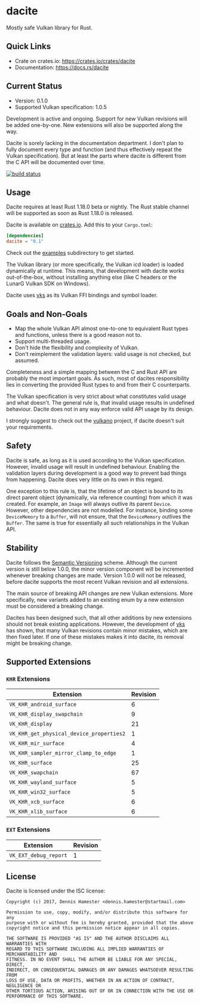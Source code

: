 # dacite

Mostly safe Vulkan library for Rust.

## Quick Links

 - Crate on crates.io: <https://crates.io/crates/dacite>
 - Documentation: <https://docs.rs/dacite>

## Current Status

 - Version: 0.1.0
 - Supported Vulkan specification: 1.0.5

Development is active and ongoing. Support for new Vulkan revisions will be added one-by-one. New
extensions will also be supported along the way.

Dacite is sorely lacking in the documentation department. I don't plan to fully document every type
and function (and thus effectively repeat the Vulkan specification). But at least the parts where
dacite is different from the C API will be documented over time.

[![build status](https://gitlab.com/dennis-hamester/dacite/badges/master/build.svg)](https://gitlab.com/dennis-hamester/dacite)

## Usage

Dacite requires at least Rust 1.18.0 beta or nightly. The Rust stable channel will be supported as
soon as Rust 1.18.0 is released.

Dacite is available on [crates.io]. Add this to your `Cargo.toml`:

```toml
[dependencies]
dacite = "0.1"
```

Check out the [examples] subdirectory to get started.

The Vulkan library (or more specifically, the Vulkan icd loader) is loaded dynamically at runtime.
This means, that development with dacite works out-of-the-box, without installing anything else
(like C headers or the LunarG Vulkan SDK on Windows).

Dacite uses [vks] as its Vulkan FFI bindings and symbol loader.

[crates.io]: https://crates.io/crates/dacite
[examples]: https://gitlab.com/dennis-hamester/dacite/tree/master/examples
[vks]: https://gitlab.com/dennis-hamester/vks

## Goals and Non-Goals

 - Map the whole Vulkan API almost one-to-one to equivalent Rust types and functions, unless there
   is a good reason not to.
 - Support multi-threaded usage.
 - Don't hide the flexibility and complexity of Vulkan.
 - Don't reimplement the validation layers: valid usage is not checked, but assumed.

Completeness and a simple mapping between the C and Rust API are probably the most important goals.
As such, most of dacites responsibility lies in converting the provided Rust types to and from their
C counterparts.

The Vulkan specification is very strict about what constitutes valid usage and what doesn't. The
general rule is, that invalid usage results in undefined behaviour. Dacite does not in any way
enforce valid API usage by its design.

I strongly suggest to check out the [vulkano] project, if dacite doesn't suit your requirements.

[vulkano]: https://github.com/tomaka/vulkano

## Safety

Dacite is safe, as long as it is used according to the Vulkan specification. However, invalid usage
will result in undefined behaviour. Enabling the validation layers during development is a good way
to prevent bad things from happening. Dacite does very little on its own in this regard.

One exception to this rule is, that the lifetime of an object is bound to its direct parent object
(dynamically, via reference counting) from which it was created. For example, an `Image` will always
outlive its parent `Device`. However, other dependencies are not modelled. For instance, binding
some `DeviceMemory` to a `Buffer`, will not ensure, that the `DeviceMemory` outlives the `Buffer`.
The same is true for essentially all such relationships in the Vulkan API.

## Stability

Dacite follows the [Semantic Versioning] scheme. Although the current version is still below 1.0.0,
the minor version component will be incremented whenever breaking changes are made. Version 1.0.0
will not be released, before dacite supports the most recent Vulkan revision and all extensions.

The main source of breaking API changes are new Vulkan extensions. More specifically, new variants
added to an existing enum by a new extension must be considered a breaking change.

Dacites has been designed such, that all other additions by new extensions should not break existing
applications. However, the development of [vks] has shown, that many Vulkan revisions contain minor
mistakes, which are then fixed later. If one of these mistakes makes it into dacite, its removal
might be breaking change.

[Semantic Versioning]: http://semver.org/
[vks]: https://gitlab.com/dennis-hamester/vks

## Supported Extensions

### `KHR` Extensions

| Extension | Revision |
| --- | --- |
| `VK_KHR_android_surface` | 6 |
| `VK_KHR_display_swapchain` | 9 |
| `VK_KHR_display` | 21 |
| `VK_KHR_get_physical_device_properties2` | 1 |
| `VK_KHR_mir_surface` | 4 |
| `VK_KHR_sampler_mirror_clamp_to_edge` | 1 |
| `VK_KHR_surface` | 25 |
| `VK_KHR_swapchain` | 67 |
| `VK_KHR_wayland_surface` | 5 |
| `VK_KHR_win32_surface` | 5 |
| `VK_KHR_xcb_surface` | 6 |
| `VK_KHR_xlib_surface` | 6 |

### `EXT` Extensions

| Extension | Revision |
| --- | --- |
| `VK_EXT_debug_report` | 1 |

## License

Dacite is licensed under the ISC license:

```
Copyright (c) 2017, Dennis Hamester <dennis.hamester@startmail.com>

Permission to use, copy, modify, and/or distribute this software for any
purpose with or without fee is hereby granted, provided that the above
copyright notice and this permission notice appear in all copies.

THE SOFTWARE IS PROVIDED "AS IS" AND THE AUTHOR DISCLAIMS ALL WARRANTIES WITH
REGARD TO THIS SOFTWARE INCLUDING ALL IMPLIED WARRANTIES OF MERCHANTABILITY AND
FITNESS. IN NO EVENT SHALL THE AUTHOR BE LIABLE FOR ANY SPECIAL, DIRECT,
INDIRECT, OR CONSEQUENTIAL DAMAGES OR ANY DAMAGES WHATSOEVER RESULTING FROM
LOSS OF USE, DATA OR PROFITS, WHETHER IN AN ACTION OF CONTRACT, NEGLIGENCE OR
OTHER TORTIOUS ACTION, ARISING OUT OF OR IN CONNECTION WITH THE USE OR
PERFORMANCE OF THIS SOFTWARE.
```
